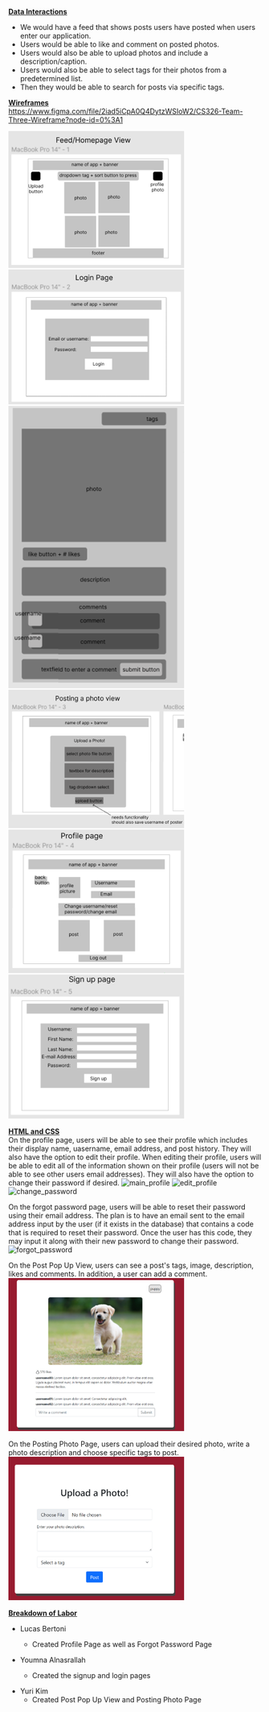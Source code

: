 <ins>**Data Interactions**</ins>  <br> 
* We would have a feed that shows posts users have posted when users enter our application. <br>
* Users would be able to like and comment on posted photos. <br>
* Users would also be able to upload photos and include a description/caption. <br>
* Users would also be able to select tags for their photos from a predetermined list. <br>
* Then they would be able to search for posts via specific tags. <br>

<ins>**Wireframes**</ins> <br>
https://www.figma.com/file/2iad5iCpA0Q4DytzWSIoW2/CS326-Team-Three-Wireframe?node-id=0%3A1

<img src="..\wireframes\feed view.PNG" width="350">

<img src="..\wireframes\login page.PNG" width="350">

<img src="..\wireframes\post pop up.PNG" width="350">

<img src="..\wireframes\posting photo.PNG" width="350">

<img src="..\wireframes\profile page.PNG" width="350">

<img src="..\wireframes\sign up page.PNG" width="350">

<ins>**HTML and CSS**</ins> <br>
On the profile page, users will be able to see their profile which includes their display name, uasername, email address, and post history. They will also have the option to edit their profile. When editing their profile, users will be able to edit all of the information shown on their profile (users will not be able to see other users email addresses). They will also have the option to change their password if desired.
![main_profile](https://user-images.githubusercontent.com/54999612/160256141-b8251fce-7226-424c-8afd-a39156967d6c.png)
![edit_profile](https://user-images.githubusercontent.com/54999612/160256140-a83f0865-461a-41be-923d-63f3fefb8453.png)
![change_password](https://user-images.githubusercontent.com/54999612/160256138-a3c84046-8b67-446a-9972-03d5d7bebf17.png)


On the forgot password page, users will be able to reset their password using their email address. The plan is to have an email sent to the email address input by the user (if it exists in the database) that contains a code that is required to reset their password. Once the user has this code, they may input it along with their new password to change their password.
![forgot_password](https://user-images.githubusercontent.com/54999612/160256175-ecd37185-af02-40c1-a1cb-49c2e180ee60.png)

On the Post Pop Up View, users can see a post's tags, image, description, likes and comments. In addition, a user can add a comment.
<img src="..\user interface\image-popup.PNG" width="350">


On the Posting Photo Page, users can upload their desired photo, write a photo description and choose specific tags to post.
<img src="..\user interface\upload-photo.PNG" width="350">



<ins>**Breakdown of Labor**</ins> <br>
<ul> 
  <li>Lucas Bertoni</li>
  <ul> 
    <li>Created Profile Page as well as Forgot Password Page </li>
  </ul>
</ul>
<ul> 
  <li>Youmna Alnasrallah</li>
  <ul> 
    <li>Created the signup and login pages </li>
  </ul>
</ul>

* Yuri Kim
  * Created Post Pop Up View and Posting Photo Page


